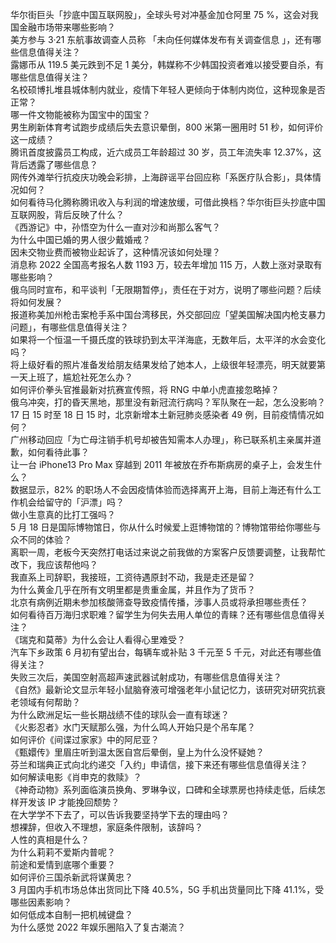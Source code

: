 华尔街巨头「抄底中国互联网股」，全球头号对冲基金加仓阿里 75 %，这会对我国金融市场带来哪些影响？  
美方参与 3·21 东航事故调查人员称 「未向任何媒体发布有关调查信息 」，还有哪些信息值得关注？  
露娜币从 119.5 美元跌到不足 1 美分，韩媒称不少韩国投资者难以接受要自杀，有哪些信息值得关注？  
名校硕博扎堆县城体制内就业，疫情下年轻人更倾向于体制内岗位，这种现象是否正常？  
哪一件文物能被称为国宝中的国宝？  
男生刷新体育考试跑步成绩后失去意识晕倒，800 米第一圈用时 51 秒，如何评价这一成绩？  
腾讯首度披露员工构成，近六成员工年龄超过 30 岁，员工年流失率 12.37%，这背后透露了哪些信息？  
网传外滩举行抗疫庆功晚会彩排，上海辟谣平台回应称「系医疗队合影」，具体情况如何？  
如何看待马化腾称腾讯收入与利润的增速放缓，可借此换档？华尔街巨头抄底中国互联网股，背后反映了什么？  
《西游记》中，孙悟空为什么一直对沙和尚那么客气？  
为什么中国已婚的男人很少戴婚戒？  
因未交物业费而被物业起诉了，这种情况该如何处理？  
消息称 2022 全国高考报名人数 1193 万，较去年增加 115 万，人数上涨对录取有哪些影响？  
俄乌同时宣布，和平谈判「无限期暂停」，责任在于对方，说明了哪些问题？后续将如何发展？  
报道称美加州枪击案枪手系中国台湾移民，外交部回应「望美国解决国内枪支暴力问题」，有哪些信息值得关注？  
如果将一个恒温一千摄氏度的铁球扔到太平洋海底，无数年后，太平洋的水会变化吗？  
将上级好看的照片准备发给朋友结果发给了她本人，上级很年轻漂亮，明天就要第一天上班了，尴尬社死怎么办？  
如何评价拳头官推最新对抗赛宣传照，将 RNG 中单小虎直接忽略掉？  
俄乌冲突，打的昏天黑地，那里没有新冠流行病吗？军队聚在一起，怎么没影响？  
17 日 15 时至 18 日 15 时，北京新增本土新冠肺炎感染者 49 例，目前疫情情况如何？  
广州移动回应「为亡母注销手机号却被告知需本人办理」，称已联系机主亲属并道歉，如何看待此事？  
让一台 iPhone13 Pro Max 穿越到 2011 年被放在乔布斯病房的桌子上，会发生什么？  
数据显示，82% 的职场人不会因疫情体验而选择离开上海，目前上海还有什么工作机会给留守的「沪漂」吗？  
做小生意真的比打工强吗？  
5 月 18 日是国际博物馆日，你从什么时候爱上逛博物馆的？博物馆带给你哪些与众不同的体验？  
离职一周，老板今天突然打电话过来说之前我做的方案客户反馈要调整，让我帮忙改下，我应该帮他吗？  
我直系上司辞职，我接班，工资待遇原封不动，我是走还是留？  
为什么黄金几乎在所有文明里都是贵重金属，并且作为了货币？  
北京有病例近期未参加核酸筛查导致疫情传播，涉事人员或将承担哪些责任？  
如何看待百万海归求职难？留学生为何失去用人单位的青睐？还有哪些信息值得关注？  
《瑞克和莫蒂》为什么会让人看得心里难受？  
汽车下乡政策 6 月初有望出台，每辆车或补贴 3 千元至 5 千元，对此还有哪些值得关注？  
失败三次后，美国空射高超声速武器试射成功，有哪些信息值得关注？  
《自然》最新论文显示年轻小鼠脑脊液可增强老年小鼠记忆力，该研究对研究抗衰老领域有何帮助？  
为什么欧洲足坛一些长期战绩不佳的球队会一直有球迷？  
《火影忍者》水门天赋那么强，为什么鸣人开始只是个吊车尾？  
如何评价《间谍过家家》中的阿尼亚？  
《甄嬛传》里眉庄听到温太医自宫后晕倒，皇上为什么没怀疑她？  
芬兰和瑞典正式向北约递交「入约」申请信，接下来还有哪些信息值得关注？  
如何解读电影《肖申克的救赎》？  
《神奇动物》系列面临演员换角、罗琳争议，口碑和全球票房也持续走低，后续怎样开发该 IP 才能挽回颓势？  
在大学学不下去了，可以告诉我要坚持学下去的理由吗？  
想裸辞，但收入不理想，家庭条件限制，该辞吗？  
人性的真相是什么？  
为什么莉莉不爱斯内普呢？  
前途和爱情到底哪个重要？  
如何评价三国杀新武将谋黄忠？  
3 月国内手机市场总体出货同比下降 40.5%，5G 手机出货量同比下降 41.1%，受哪些因素影响？  
如何低成本自制一把机械键盘？  
为什么感觉 2022 年娱乐圈陷入了复古潮流？  

